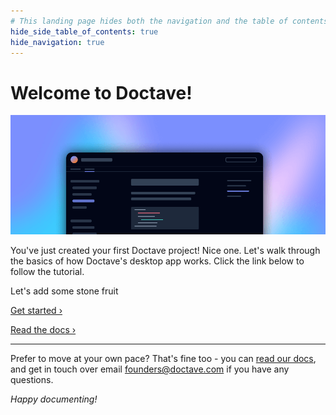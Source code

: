 ```yaml
---
# This landing page hides both the navigation and the table of contents
hide_side_table_of_contents: true
hide_navigation: true
---
```


# Welcome to Doctave!

<!-- All images and other assets need to be in the `_assets` directory -->
![Doctave](/_assets/example.png)

You've just created your first Doctave project! Nice one. Let's walk through the basics of how Doctave's desktop app works. Click the link below to follow the tutorial. 

Let's add some stone fruit

<!-- We can use HTML divs with class names to target elements with custom CSS  -->
<div class="cta">

[Get started ›](/guides)

[Read the docs ›](https://docs.doctave.com)

</div>

---

Prefer to move at your own pace? That's fine too - you can [read our docs](https://docs.doctave.com/), and get in touch over email [founders@doctave.com](mailto:founders@doctave.com) if you have any questions.

_Happy documenting!_
